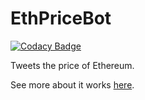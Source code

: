 # EthPriceBot

[![Codacy Badge](https://api.codacy.com/project/badge/Grade/1e0d48fc82eb4424a8ec4f61ecdafa5f)](https://www.codacy.com/app/JordanDworaczyk/EthPriceBot?utm_source=github.com&utm_medium=referral&utm_content=JordanDworaczyk/EthPriceBot&utm_campaign=badger)

Tweets the price of Ethereum. 

See more about it works [here](https://jordandworaczyk.github.io/EthPriceBot/). 
